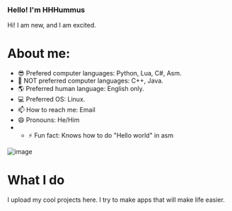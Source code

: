 ### Hello! I'm HHHummus

Hi! I am new, and I am excited.


# About me:

- 😎 Prefered computer languages: Python, Lua, C#, Asm.
- 🤨 NOT preferred computer languages: C++, Java.
- 🌎 Preferred human language: English only.
- 💻 Preferred OS: Linux.
- 📫 How to reach me: Email
- 😄 Pronouns: He/Him
- - ⚡ Fun fact: Knows how to do "Hello world" in asm

![image](https://cultofthepartyparrot.com/parrots/hd/githubparrot.gif)

# What I do

I upload my cool projects here. I try to make apps that will make life easier.


<!--
**HHHummus/HHHUmmus** is a ✨ _special_ ✨ repository because its `README.md` (this file) appears on your GitHub profile.

Here are some ideas to get you started:

- 🔭 I’m currently working on ...
- 🌱 I’m currently learning ...
- 👯 I’m looking to collaborate on ...
- 🤔 I’m looking for help with ...
- 💬 Ask me about ...
- 📫 How to reach me: ...
- 😄 Pronouns: ...
- ⚡ Fun fact: ...
-->
